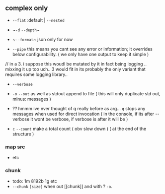 ## complex only
- `--flat` :default | `--nested`
- ~`-d` `--depth`~
- ~`--format`~ json only for now

- `--pipe` this means you cant see any error or information; it overrides below configurability. ( we only have one output to keep it simple ) 

// in a 3. i suppose this woudl be mutated by it in fact being logging .. mixxing it up too uch.. 3 would fit in its probably the only variant that requires some logging library.. 

- `--verbose`

- `-o` `--out` as well as stdout append to file ( this will only duplicate std out, minus: messages )
- ?? hmmm ive nver thought of q really before as arg... `q` stops any messages when used for direct invocation ( in the console, if its after --verbose it wont be verbose, if verbose is after it will be ) 
- `c` `--count` make a total count ( obv slow down ) ( at the end of the structure )

### map src
- etc
### chunk
- todo: 1m 8192b 1g etc
- `--chunk` `[size]` when out [[chunk]]  and with ? `-o`.
